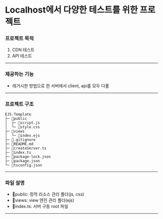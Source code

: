 # Localhost에서 다양한 테스트를 위한 프로젝트

### 프로젝트 목적

1. CDN 테스트
2. API 테스트

---

### 제공하는 기능

- 레거시한 방법으로 한 서버에서 client, api를 모두 다룸

---

### 프로젝트 구조

```
EJS-Template
├─ 📁public
│  ├─ 📄script.js
│  └─ 📄style.css
├─ 📁views
│  └─ 📄index.ejs
├─ 📄.gitignore
├─ 📄README.md
├─ 📄createServer.ts
├─ 📄index.ts
├─ 📄package-lock.json
├─ 📄package.json
└─ 📄tsconfig.json
```

---

### 파일 설명

- 📁public: 정적 리소스 관리 폴더(js, css)
- 📁views: view 엔진 관리 폴더(ejs)
- 📄index.ts: 서버 구동 root 파일

---
